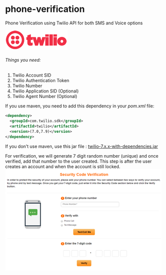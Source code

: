 # phone-verification
Phone Verification using Twilio API for both SMS and Voice options

![alt text](https://raw.githubusercontent.com/anup756/phone-verification/master/images/twilio-logo-red.png)

###### Things you need:

1. Twilio Account SID
2. Twilio Authentication Token
3. Twilio Number
4. Twilio Application SID (Optional)
5. Twilio Agent Number (Optional)

If you use maven, you need to add this dependency in your *pom.xml* file:
```xml
<dependency>
  <groupId>com.twilio.sdk</groupId>
  <artifactId>twilio</artifactId>
  <version>(7.0,7.9)</version>
</dependency>
```

If you don't use maven, use this jar file : [twilio-7.x.x-with-dependencies.jar](http://search.maven.org/#search%7Cga%7C1%7Cg%3A%22com.twilio.sdk%22%20AND%20a%3A%22twilio%22)

For verification, we will generate 7 digit random number (unique) and once verified, add that number to the user created. This step is after the user creates an account and when the account is still locked.
![alt text](https://raw.githubusercontent.com/anup756/phone-verification/master/images/phoneverification.png)
